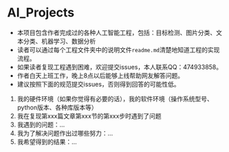 # AI_Projects
* 本项目包含作者完成过的各种人工智能工程，包括：目标检测、图片分类、文本分类、机器学习、数据分析
* 读者可以通过每个工程文件夹中的说明文件`readme.md`清楚地知道工程的实现流程。
* 如果读者复现工程遇到困难，欢迎提交issues，本人联系QQ：474933858。
* 作者白天上班工作，晚上8点以后能够上线帮助网友解答问题。
* 建议按照下面的规范提交issues，否则得到回答的可能性低。
1. 我的硬件环境（如果你觉得有必要的话），我的软件环境（操作系统型号、python版本、各种库版本等）
2. 我在复现第xxx篇文章第xxx节的第xxx步时遇到了问题
3. 我遇到的问题：...
4. 我为了解决问题作出过哪些努力：...
5. 我希望得到的结果：...